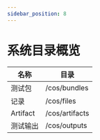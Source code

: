 ```yaml
---
sidebar_position: 8
---
```


# 系统目录概览

| 名称 | 目录 |
| --- | --- |
| 测试包 | /cos/bundles |
| 记录 | /cos/files |
| Artifact | /cos/artifacts |
| 测试输出 | /cos/outputs |
